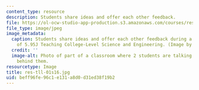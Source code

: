 ```yaml
---
content_type: resource
description: Students share ideas and offer each other feedback.
file: https://ol-ocw-studio-app-production.s3.amazonaws.com/courses/res-tll-01-guidelines-for-teaching-mit-and-beyond-spring-2016/beff96fe96c1e131a8d0d31ed38f19b2_res-tll-01s16.jpg
file_type: image/jpeg
image_metadata:
  caption: Students share ideas and offer each other feedback during a class session
    of 5.95J Teaching College-Level Science and Engineering. (Image by MIT OpenCourseWare.)
  credit: ''
  image-alt: Photo of part of a classroom where 2 students are talking and more students
    behind them.
resourcetype: Image
title: res-tll-01s16.jpg
uid: beff96fe-96c1-e131-a8d0-d31ed38f19b2
---
```

